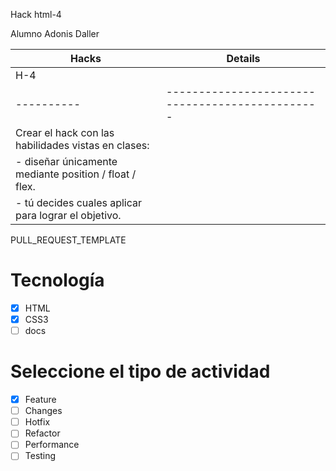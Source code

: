 Hack html-4

Alumno Adonis Daller


|Hacks | Details | 
|----------|-----------------------------------------------|
| H-4      |                                               |
|----------|-----------------------------------------------|
|Crear el hack con las habilidades vistas en clases:       |
|   - diseñar únicamente mediante position / float / flex. |
|   - tú decides cuales aplicar para lograr el objetivo.   |



PULL_REQUEST_TEMPLATE
# Tecnología
- [X] HTML
- [X] CSS3
- [ ] docs

# Seleccione el tipo de actividad
- [X] Feature
- [ ] Changes
- [ ] Hotfix
- [ ] Refactor
- [ ] Performance
- [ ] Testing